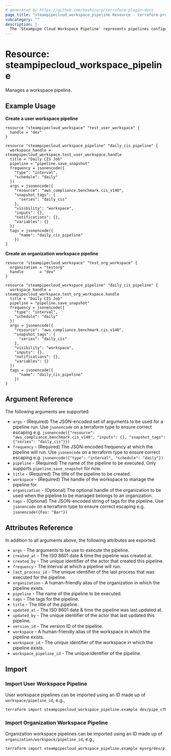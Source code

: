 ```yaml
---
# generated by https://github.com/hashicorp/terraform-plugin-docs
page_title: "steampipecloud_workspace_pipeline Resource - terraform-provider-steampipecloud"
subcategory: ""
description: |-
  The `Steampipe Cloud Workspace Pipeline` represents pipelines configured in a workspace.
---
```


# Resource: steampipecloud_workspace_pipeline

Manages a workspace pipeline.

## Example Usage

**Create a user workspace pipeline**

```hcl
resource "steampipecloud_workspace" "test_user_workspace" {
  handle = "dev"
}

resource "steampipecloud_workspace_pipeline" "daily_cis_pipeline" {
  workspace_handle = steampipecloud_workspace.test_user_workspace.handle
  title = "Daily CIS Job"
  pipeline = "pipeline.save_snapshot"
  frequency = jsonencode({
    "type": "interval",
    "schedule": "daily"
  })
  args = jsonencode({
    "resource": "aws_compliance.benchmark.cis_v140",
    "snapshot_tags": {
      "series": "daily_cis"
    },
    "visibility": "workspace",
    "inputs": {},
    "notifications": {},
    "variables": {}
  })
  tags = jsonencode({
	  "name": "daily_cis_pipeline"
	})
}
```

**Create an organization workspace pipeline**

```hcl
resource "steampipecloud_workspace" "test_org_workspace" {
  organization = "testorg"
  handle       = "dev"
}

resource "steampipecloud_workspace_pipeline" "daily_cis_pipeline" {
  workspace_handle = steampipecloud_workspace.test_org_workspace.handle
  title = "Daily CIS Job"
  pipeline = "pipeline.save_snapshot"
  frequency = jsonencode({
    "type": "interval",
    "schedule": "daily"
  })
  args = jsonencode({
    "resource": "aws_compliance.benchmark.cis_v140",
    "snapshot_tags": {
      "series": "daily_cis"
    },
    "visibility": "workspace",
    "inputs": {},
    "notifications": {},
    "variables": {}
  })
  tags = jsonencode({
	  "name": "daily_cis_pipeline"
	})
}
```

## Argument Reference

The following arguments are supported:

- `args` - (Required) The JSON-encoded set of arguments to be used for a pipeline run. Use `jsonencode` on a terraform type to ensure correct escaping e.g. `jsonencode({"resource": "aws_compliance.benchmark.cis_v140", "inputs": {}, "snapshot_tags": {"series": "daily_cis"}})`
- `frequency` - (Required) The JSON-encoded frequency at which the pipeline will run. Use `jsonencode` on a terraform type to ensure correct escaping e.g. `jsonencode({"type": "interval", "schedule": "daily"})`
- `pipeline` - (Required) The name of the pipeline to be executed. Only supports `pipeline.save_snapshot` for now.
- `title` - (Required) The title of the pipeline to be created.
- `workspace` - (Required) The handle of the workspace to manage the pipeline for.
- `organization` - (Optional) The optional handle of the organization to be used when the pipeline to be managed belongs to an organization.
- `tags` - (Optional) The JSON-encoded string of tags for the pipeline. Use `jsonencode` on a terraform type to ensure correct escaping e.g. `jsonencode({Foo: "Bar"})`

## Attributes Reference

In addition to all arguments above, the following attributes are exported:

- `args` - The arguments to be use to execute the pipeline.
- `created_at` - The ISO 8601 date & time the pipeline was created at.
- `created_by` - The unique identifier of the actor that created this pipeline.
- `frequency` - The interval at which a pipeline will run.
- `last_process_id` - The unique identifier of the last process that was executed for the pipeline.
- `organization` - A human-friendly alias of the organization in which the pipeline exists.
- `pipeline` - The name of the pipeline to be executed.
- `tags` - The tags for the pipeline.
- `title` - The title of the pipeline.
- `updated_at` - The ISO 8601 date & time the pipeline was last updated at.
- `updated_by` - The unique identifier of the actor that last updated this pipeline.
- `version_id` - The version ID of the pipeline.
- `workspace` - A human-friendly alias of the workspace in which the pipeline exists.
- `workspace_id` - The unique identifier of the workspace in which the pipeline exists.
- `workspace_pipeline_id` - The unique identifier of the pipeline.

## Import

### Import User Workspace Pipeline

User workspace pipelines can be imported using an ID made up of `workspace/pipeline_id`, e.g.,

```sh
terraform import steampipecloud_workspace_pipeline.example dev/pipe_cfbv52fm1tuo1pqt84t0
```

### Import Organization Workspace Pipeline

Organization workspace pipelines can be imported using an ID made up of `organization/workspace/pipeline_id`, e.g.,

```sh
terraform import steampipecloud_workspace_pipeline.example myorg/dev/pipe_cfbv52fm1tuo1pqt84t0
```
